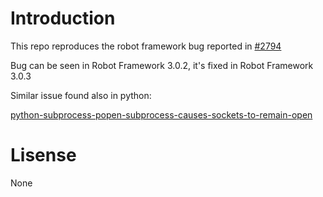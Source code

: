 # Introduction

This repo reproduces the robot framework bug reported in [#2794](https://github.com/robotframework/robotframework/issues/2794)

Bug can be seen in Robot Framework 3.0.2, it's fixed in Robot Framework 3.0.3

Similar issue found also in python:

[python-subprocess-popen-subprocess-causes-sockets-to-remain-open](https://stackoverflow.com/questions/38894081/python-subprocess-popen-subprocess-causes-sockets-to-remain-open)

# Lisense
None